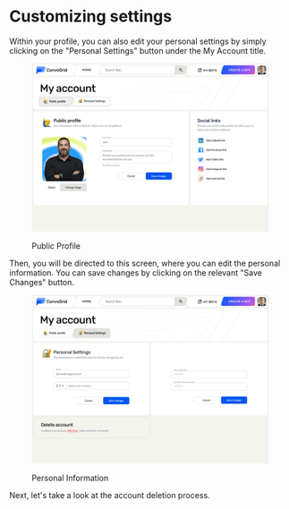 # Customizing settings

Within your profile, you can also edit your personal settings by simply clicking on the "Personal Settings" button under the My Account title.

<figure><img src="../../.gitbook/assets/image (20).png" alt=""><figcaption><p>Public Profile</p></figcaption></figure>

Then, you will be directed to this screen, where you can edit the personal information. You can save changes by clicking on the relevant "Save Changes" button.

<figure><img src="../../.gitbook/assets/image (18).png" alt=""><figcaption><p>Personal Information</p></figcaption></figure>



Next, let's take a look at the account deletion process.
